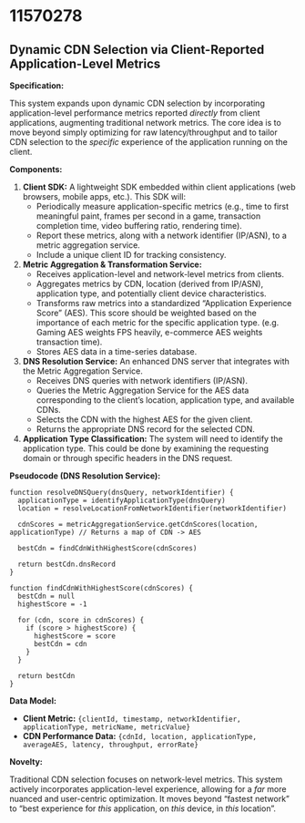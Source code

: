 # 11570278

## Dynamic CDN Selection via Client-Reported Application-Level Metrics

**Specification:**

This system expands upon dynamic CDN selection by incorporating application-level performance metrics reported *directly* from client applications, augmenting traditional network metrics. The core idea is to move beyond simply optimizing for raw latency/throughput and to tailor CDN selection to the *specific* experience of the application running on the client.

**Components:**

1.  **Client SDK:** A lightweight SDK embedded within client applications (web browsers, mobile apps, etc.). This SDK will:
    *   Periodically measure application-specific metrics (e.g., time to first meaningful paint, frames per second in a game, transaction completion time, video buffering ratio, rendering time).
    *   Report these metrics, along with a network identifier (IP/ASN), to a metric aggregation service.
    *   Include a unique client ID for tracking consistency.
2.  **Metric Aggregation & Transformation Service:**
    *   Receives application-level and network-level metrics from clients.
    *   Aggregates metrics by CDN, location (derived from IP/ASN), application type, and potentially client device characteristics.
    *   Transforms raw metrics into a standardized “Application Experience Score” (AES). This score should be weighted based on the importance of each metric for the specific application type. (e.g. Gaming AES weights FPS heavily, e-commerce AES weights transaction time).
    *   Stores AES data in a time-series database.
3.  **DNS Resolution Service:** An enhanced DNS server that integrates with the Metric Aggregation Service.
    *   Receives DNS queries with network identifiers (IP/ASN).
    *   Queries the Metric Aggregation Service for the AES data corresponding to the client’s location, application type, and available CDNs.
    *   Selects the CDN with the highest AES for the given client.
    *   Returns the appropriate DNS record for the selected CDN.
4. **Application Type Classification:** The system will need to identify the application type. This could be done by examining the requesting domain or through specific headers in the DNS request.

**Pseudocode (DNS Resolution Service):**

```
function resolveDNSQuery(dnsQuery, networkIdentifier) {
  applicationType = identifyApplicationType(dnsQuery)
  location = resolveLocationFromNetworkIdentifier(networkIdentifier)

  cdnScores = metricAggregationService.getCdnScores(location, applicationType) // Returns a map of CDN -> AES

  bestCdn = findCdnWithHighestScore(cdnScores)

  return bestCdn.dnsRecord
}

function findCdnWithHighestScore(cdnScores) {
  bestCdn = null
  highestScore = -1

  for (cdn, score in cdnScores) {
    if (score > highestScore) {
      highestScore = score
      bestCdn = cdn
    }
  }

  return bestCdn
}
```

**Data Model:**

*   **Client Metric:** `{clientId, timestamp, networkIdentifier, applicationType, metricName, metricValue}`
*   **CDN Performance Data:** `{cdnId, location, applicationType, averageAES, latency, throughput, errorRate}`

**Novelty:**

Traditional CDN selection focuses on network-level metrics. This system actively incorporates application-level experience, allowing for a *far* more nuanced and user-centric optimization.  It moves beyond “fastest network” to “best experience for *this* application, on *this* device, in *this* location”.